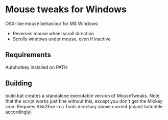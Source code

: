 Mouse tweaks for Windows
========================

OSX-like mouse behaviour for MS Windows:
- Reverses mouse wheel scroll direction
- Scrolls windows under mouse, even if inactive

Requirements
------------
Autohotkey installed on PATH

Building
--------
build.bat creates a standalone executable version of MouseTweaks. Note that the script works just fine without this, except you don't get the Mickey icon. Requires Ahk2Exe in a Tools directory above current (adjust batchfile accordingly)

